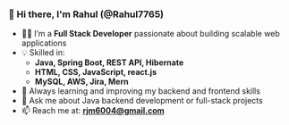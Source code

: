 ### 👋 Hi there, I'm Rahul (@Rahul7765)

- 👨‍💻 I’m a **Full Stack Developer** passionate about building scalable web applications  
- 💡 Skilled in:  
  - **Java, Spring Boot, REST API, Hibernate**    
  - **HTML, CSS, JavaScript, react.js**
  - **MySQL, AWS, Jira, Mern**
- 🚀 Always learning and improving my backend and frontend skills
- 💬 Ask me about Java backend development or full-stack projects
- 📫 Reach me at: **rjm6004@gmail.com**


<!---
Rahul7765/Rahul7765 is a ✨ special ✨ repository because its `README.md` (this file) appears on your GitHub profile.
You can click the Preview link to take a look at your changes.
--->
